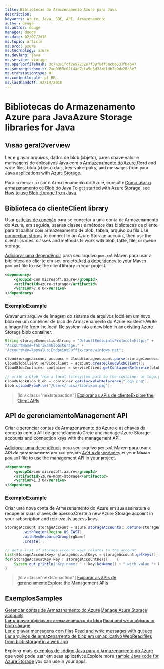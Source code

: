 ```yaml
---
title: Bibliotecas do Armazenamento Azure para Java
description: 
keywords: Azure, Java, SDK, API, Armazenamento
author: douge
ms.author: douge
manager: douge
ms.date: 02/07/2018
ms.topic: article
ms.prod: azure
ms.technology: azure
ms.devlang: java
ms.service: storage
ms.openlocfilehash: 3c7a3a1fcf2e97202e7f38f8df5acb6637fb4b47
ms.sourcegitcommit: 2ae0d99c02f4ad7efa9e3d3fbd1db7e9de20c6e7
ms.translationtype: HT
ms.contentlocale: pt-BR
ms.lasthandoff: 02/14/2018
---
```

# <a name="azure-storage-libraries-for-java"></a><span data-ttu-id="21b5c-103">Bibliotecas do Armazenamento Azure para Java</span><span class="sxs-lookup"><span data-stu-id="21b5c-103">Azure Storage libraries for Java</span></span>

## <a name="overview"></a><span data-ttu-id="21b5c-104">Visão geral</span><span class="sxs-lookup"><span data-stu-id="21b5c-104">Overview</span></span>

<span data-ttu-id="21b5c-105">Ler e gravar arquivos, dados de blob (objeto), pares chave-valor e mensagens de aplicativos Java com o [Armazenamento do Azure](/azure/storage/storage-introduction).</span><span class="sxs-lookup"><span data-stu-id="21b5c-105">Read and write files, blob (object) data, key-value pairs, and messages from your Java applications with [Azure Storage](/azure/storage/storage-introduction).</span></span>

<span data-ttu-id="21b5c-106">Para começar a usar o Armazenamento do Azure, consulte [Como usar o armazenamento de Blob do Java](/azure/storage/storage-java-how-to-use-blob-storage).</span><span class="sxs-lookup"><span data-stu-id="21b5c-106">To get started with Azure Storage, see [How to use Blob storage from Java](/azure/storage/storage-java-how-to-use-blob-storage).</span></span>

## <a name="client-library"></a><span data-ttu-id="21b5c-107">Biblioteca do cliente</span><span class="sxs-lookup"><span data-stu-id="21b5c-107">Client library</span></span>

<span data-ttu-id="21b5c-108">Usar [cadeias de conexão](/azure/storage/storage-create-storage-account#manage-your-storage-account) para se conectar a uma conta de Armazenamento do Azure, em seguida, usar as classes e métodos das bibliotecas de cliente para trabalhar com armazenamento de blob, tabela, arquivo ou fila.</span><span class="sxs-lookup"><span data-stu-id="21b5c-108">Use [connection strings](/azure/storage/storage-create-storage-account#manage-your-storage-account) to connect to an Azure Storage account, then use the client libraries' classes and methods to work with blob, table, file, or queue storage.</span></span> 

<span data-ttu-id="21b5c-109">[Adicionar uma dependência](https://maven.apache.org/guides/getting-started/index.html#How_do_I_use_external_dependencies) para seu arquivo `pom.xml` Maven para usar a biblioteca do cliente em seu projeto.</span><span class="sxs-lookup"><span data-stu-id="21b5c-109">[Add a dependency](https://maven.apache.org/guides/getting-started/index.html#How_do_I_use_external_dependencies) to your Maven `pom.xml` file to use the client library in your project.</span></span>   

```XML
<dependency>
    <groupId>com.microsoft.azure</groupId>
    <artifactId>azure-storage</artifactId>
    <version>7.0.0</version>
</dependency>
```   

### <a name="example"></a><span data-ttu-id="21b5c-110">Exemplo</span><span class="sxs-lookup"><span data-stu-id="21b5c-110">Example</span></span>

<span data-ttu-id="21b5c-111">Gravar um arquivo de imagem do sistema de arquivos local em um novo blob em um contêiner de blob de Armazenamento do Azure existente.</span><span class="sxs-lookup"><span data-stu-id="21b5c-111">Write a image file from the local file system into a new blob in an existing Azure Storage blob container.</span></span>


```java
String storageConnectionString = "DefaultEndpointsProtocol=https;" + 
"AccountName=fabrikamblobstorage;" + 
"AccountKey=keyvalue;EndpointSuffix=core.windows.net";

CloudStorageAccount account = CloudStorageAccount.parse(storageConnectionString);
CloudBlobClient serviceClient = account.createCloudBlobClient();
CloudBlobContainer container = serviceClient.getContainerReference(blobContainer);

// write a blob from a local filesystem path to the container as logo.png
CloudBlockBlob blob = container.getBlockBlobReference("logo.png");
blob.uploadFromFile("/Users/raisa/fabrikam.png");
```

> [!div class="nextstepaction"]
> [<span data-ttu-id="21b5c-112">Explorar as APIs de cliente</span><span class="sxs-lookup"><span data-stu-id="21b5c-112">Explore the Client APIs</span></span>](/java/api/overview/azure/storage/clientlibrary)

## <a name="management-api"></a><span data-ttu-id="21b5c-113">API de gerenciamento</span><span class="sxs-lookup"><span data-stu-id="21b5c-113">Management API</span></span>

<span data-ttu-id="21b5c-114">Criar e gerenciar contas de Armazenamento do Azure e as chaves de conexão com a API de gerenciamento.</span><span class="sxs-lookup"><span data-stu-id="21b5c-114">Crete and manage Azure Storage accounts and connection keys with the management API.</span></span>

<span data-ttu-id="21b5c-115">[Adicionar uma dependência](https://maven.apache.org/guides/getting-started/index.html#How_do_I_use_external_dependencies) para seu arquivo `pom.xml` Maven para usar a API de gerenciamento em seu projeto.</span><span class="sxs-lookup"><span data-stu-id="21b5c-115">[Add a dependency](https://maven.apache.org/guides/getting-started/index.html#How_do_I_use_external_dependencies) to your Maven `pom.xml` file to use the management API in your project.</span></span>  

```XML
<dependency>
    <groupId>com.microsoft.azure</groupId>
    <artifactId>azure-mgmt-storage</artifactId>
    <version>1.3.0</version>
</dependency
```   

### <a name="example"></a><span data-ttu-id="21b5c-116">Exemplo</span><span class="sxs-lookup"><span data-stu-id="21b5c-116">Example</span></span>

<span data-ttu-id="21b5c-117">Criar uma nova conta de Armazenamento do Azure em sua assinatura e recuperar suas chaves de acesso.</span><span class="sxs-lookup"><span data-stu-id="21b5c-117">Create a new Azure Storage account in your subscription and retrieve its access keys.</span></span>

```java
StorageAccount storageAccount = azure.storageAccounts().define(storageAccountName)
        .withRegion(Region.US_EAST)
        .withNewResourceGroup(rgName)
        .create();

// get a list of storage account keys related to the account
List<StorageAccountKey> storageAccountKeys = storageAccount.getKeys();
for(StorageAccountKey key : storageAccountKeys)    {
    System.out.println("Key name: " + key.keyName() + " with value "+ key.value());
}
```

> [!div class="nextstepaction"]
> [<span data-ttu-id="21b5c-118">Explorar as APIs de gerenciamento</span><span class="sxs-lookup"><span data-stu-id="21b5c-118">Explore the Management APIs</span></span>](/java/api/overview/azure/storage/managementapi)


## <a name="samples"></a><span data-ttu-id="21b5c-119">Exemplos</span><span class="sxs-lookup"><span data-stu-id="21b5c-119">Samples</span></span>

<span data-ttu-id="21b5c-120">[Gerenciar contas de Armazenamento do Azure](../docs-ref-conceptual/java-sdk-manage-storage-accounts.md)  </span><span class="sxs-lookup"><span data-stu-id="21b5c-120">[Manage Azure Storage accounts](../docs-ref-conceptual/java-sdk-manage-storage-accounts.md)  </span></span>  
<span data-ttu-id="21b5c-121">[Ler e gravar objetos no armazenamento de blob](https://github.com/Azure-Samples/storage-blob-java-getting-started) </span><span class="sxs-lookup"><span data-stu-id="21b5c-121">[Read and write objects to blob storage](https://github.com/Azure-Samples/storage-blob-java-getting-started) </span></span>  
<span data-ttu-id="21b5c-122">[Ler e gravar mensagens com filas](https://github.com/Azure-Samples/storage-queue-java-getting-started) </span><span class="sxs-lookup"><span data-stu-id="21b5c-122">[Read and write messages with queues](https://github.com/Azure-Samples/storage-queue-java-getting-started) </span></span>  
[<span data-ttu-id="21b5c-123">Ler arquivos de armazenamento de blob em um aplicativo Web</span><span class="sxs-lookup"><span data-stu-id="21b5c-123">Read files from blob storage in a web app</span></span>](https://github.com/Azure-Samples/app-service-java-manage-storage-connections-for-web-apps-on-linux)

<span data-ttu-id="21b5c-124">Explorar mais [exemplos de código Java para o Armazenamento do Azure](https://azure.microsoft.com/resources/samples/?platform=java&term=storage) que você pode usar em seus aplicativos.</span><span class="sxs-lookup"><span data-stu-id="21b5c-124">Explore more [sample Java code for Azure Storage](https://azure.microsoft.com/resources/samples/?platform=java&term=storage) you can use in your apps.</span></span>
